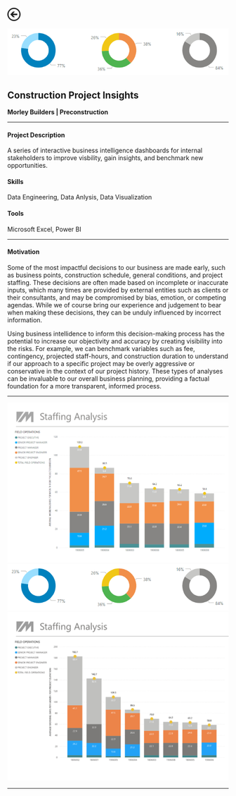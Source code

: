[<img src="images/arrow_back.png?raw=true" width="30"/>](/data_science/index)

<img src="images/projects_2.PNG?raw=true"/>

## Construction Project Insights
**Morley Builders | Preconstruction**<br>

---

#### Project Description
A series of interactive business intelligence dashboards for internal stakeholders to improve visbility, gain insights, and benchmark new opportunities.

#### Skills 
Data Engineering, Data Anlysis, Data Visualization

#### Tools 
Microsoft Excel, Power BI

---
#### Motivation

Some of the most impactful decisions to our business are made early, such as business points, construction schedule, general conditions, and project staffing. These decisions are often made based on incomplete or inaccurate inputs, which many times are provided by external entities such as clients or their consultants, and may be compromised by bias, emotion, or competing agendas. While we of course bring our experience and judgement to bear when making these decisions, they can be unduly influenced by incorrect information.

Using business intellidence to inform this decision-making process has the potential to increase our objectivity and accuracy by creating visibility into the risks. For example, we can benchmark variables such as fee, contingency, projected staff-hours, and construction duration to understand if our approach to a specific project may be overly aggressive or conservative in the context of our project history. These types of analyses can be invaluable to our overall business planning, providing a factual foundation for a more transparent, informed process.

---

<img src="images/projects_1.PNG?raw=true"/>

<img src="images/projects_2.PNG?raw=true"/> 

<img src="images/projects_4.PNG?raw=true"/> 

---
